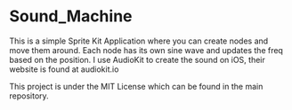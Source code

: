 # Sound_Machine

This is a simple Sprite Kit Application where you can create nodes and move them around.  Each node has its own sine wave
and updates the freq based on the position.  I use AudioKit to create the sound on iOS, their website is found at
audiokit.io


This project is under the MIT License which can be found in the main repository.


